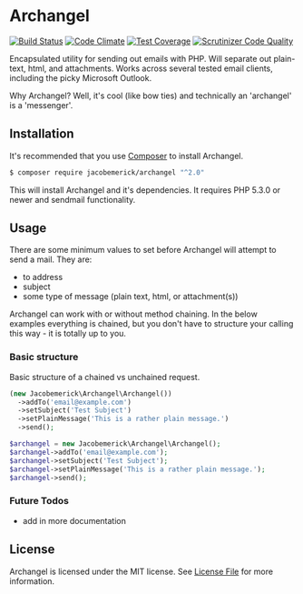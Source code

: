 # Archangel

[![Build Status](https://travis-ci.org/jacobemerick/archangel.svg?branch=master)](https://travis-ci.org/jacobemerick/archangel)
[![Code Climate](https://codeclimate.com/github/jacobemerick/archangel/badges/gpa.svg)](https://codeclimate.com/github/jacobemerick/archangel)
[![Test Coverage](https://codeclimate.com/github/jacobemerick/archangel/badges/coverage.svg)](https://codeclimate.com/github/jacobemerick/archangel/coverage)
[![Scrutinizer Code Quality](https://scrutinizer-ci.com/g/jacobemerick/archangel/badges/quality-score.png?b=master)](https://scrutinizer-ci.com/g/jacobemerick/archangel/?branch=master)

Encapsulated utility for sending out emails with PHP. Will separate out plain-text, html, and attachments. Works across several tested email clients, including the picky Microsoft Outlook.

Why Archangel? Well, it's cool (like bow ties) and technically an 'archangel' is a 'messenger'.

## Installation

It's recommended that you use [Composer](https://getcomposer.org/) to install Archangel.

```bash
$ composer require jacobemerick/archangel "^2.0"
```

This will install Archangel and it's dependencies. It requires PHP 5.3.0 or newer and sendmail functionality.

## Usage

There are some minimum values to set before Archangel will attempt to send a mail. They are:
 - to address
 - subject
 - some type of message (plain text, html, or attachment(s))

Archangel can work with or without method chaining. In the below examples everything is chained, but you don't have to structure your calling this way - it is totally up to you.

### Basic structure

Basic structure of a chained vs unchained request.
```php
(new Jacobemerick\Archangel\Archangel())
  ->addTo('email@example.com')
  ->setSubject('Test Subject')
  ->setPlainMessage('This is a rather plain message.')
  ->send();

$archangel = new Jacobemerick\Archangel\Archangel();
$archangel->addTo('email@example.com');
$archangel->setSubject('Test Subject');
$archangel->setPlainMessage('This is a rather plain message.');
$archangel->send();
```

### Future Todos
 - add in more documentation

## License

Archangel is licensed under the MIT license. See [License File](LICENSE.md) for more information.
